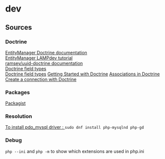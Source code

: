 # dev

## Sources

### Doctrine

[EntityManager Doctrine documentation](https://www.doctrine-project.org/projects/doctrine-orm/en/latest/tutorials/getting-started.html)  
[EntityManager LAMPdev tutorial](https://lamp-dev.com/using-doctrine-orm-without-symfony-framework/1779)  
[ramsey/uuid-doctrine documentation](https://github.com/ramsey/uuid-doctrine)  
[Doctrine field types](https://doctrine-dbal.readthedocs.io/en/latest/reference/types.html)  
[Doctrine field types](https://www.doctrine-project.org/projects/doctrine-dbal/en/4.1/reference/types.html)
[Getting Started with Doctrine](https://www.doctrine-project.org/projects/doctrine-orm/en/3.2/tutorials/getting-started.html)
[Associations in Doctrine](https://www.doctrine-project.org/projects/doctrine-orm/en/3.2/reference/association-mapping.html)
[Create a connection with Doctrine](https://www.doctrine-project.org/projects/doctrine-dbal/en/4.1/reference/configuration.html)

### Packages

[Packagist](https://packagist.org/)

### Resolution

[To install pdo_mysql driver : ](https://www.php.net/manual/en/install.unix.dnf.php)
`sudo dnf install php-mysqlnd php-gd`

### Debug

`php --ini` and `php -m` to show which extensions are used in php.ini